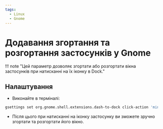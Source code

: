 ```yaml
---
tags:
  - Linux
  - Gnome
---
```


# Додавання згортання та розгортання застосунків у Gnome

!!! note "Цей параметр дозволяє згортати або розгортати вікна застосунків при натисканні на їх іконку в Dock."

## Налаштування

 - Виконайте в терміналі:

```bash
gsettings set org.gnome.shell.extensions.dash-to-dock click-action 'minimize-or-previews'
```

 - Після цього при натисканні на іконку застосунку ви зможете зручно згортати та розгортати його вікно.